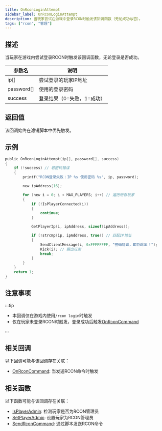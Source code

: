 ```yaml
---
title: OnRconLoginAttempt
sidebar_label: OnRconLoginAttempt
description: 当玩家尝试在游戏中登录RCON时触发该回调函数（无论成功与否）。
tags: ["rcon", "管理"]
---
```


## 描述

当玩家在游戏内尝试登录RCON时触发该回调函数，无论登录是否成功。

| 参数名     | 说明                       |
| ---------- | -------------------------- |
| ip[]       | 尝试登录的玩家IP地址       |
| password[] | 使用的登录密码             |
| success    | 登录结果（0=失败，1=成功） |

## 返回值

该回调始终在滤镜脚本中优先触发。

## 示例

```c
public OnRconLoginAttempt(ip[], password[], success)
{
    if (!success) // 若密码错误
    {
        printf("RCON登录失败：IP %s 使用密码 %s", ip, password);

        new ipAddress[16];

        for (new i = 0; i < MAX_PLAYERS; i++) // 遍历所有玩家
        {
            if (!IsPlayerConnected(i))
            {
                continue;
            }

            GetPlayerIp(i, ipAddress, sizeof(ipAddress));

            if (!strcmp(ip, ipAddress, true)) // 匹配IP地址
            {
                SendClientMessage(i, 0xFFFFFFFF, "密码错误，即将踢出！");
                Kick(i); // 踢出玩家
                break;
            }
        }
    }
    return 1;
}
```

## 注意事项

:::tip

- 本回调仅在游戏内使用`/rcon login`时触发
- 仅在玩家未登录RCON时触发，登录成功后触发[OnRconCommand](OnRconCommand)

:::

## 相关回调

以下回调可能与该回调存在关联：

- [OnRconCommand](OnRconCommand): 当发送RCON命令时触发

## 相关函数

以下函数可能与该回调存在关联：

- [IsPlayerAdmin](../functions/IsPlayerAdmin): 检测玩家是否为RCON管理员
- [SetPlayerAdmin](../functions/SetPlayerAdmin): 设置玩家为RCON管理员
- [SendRconCommand](../functions/SendRconCommand): 通过脚本发送RCON命令

